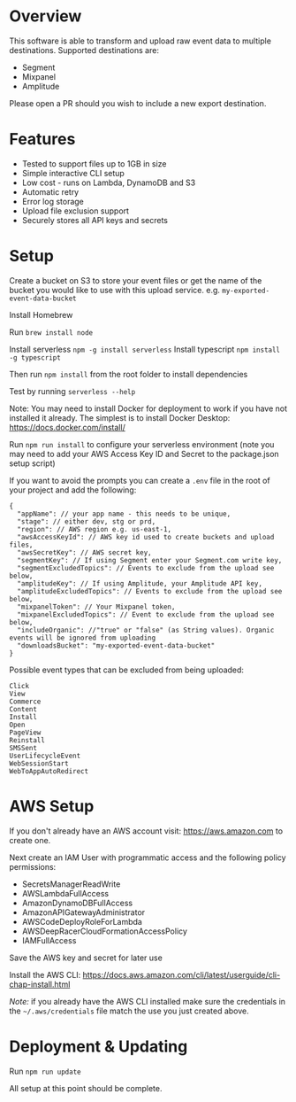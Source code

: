 
# Overview

This software is able to transform and upload raw event data to multiple destinations. Supported destinations are:
  - Segment
  - Mixpanel
  - Amplitude

Please open a PR should you wish to include a new export destination.

# Features
  - Tested to support files up to 1GB in size
  - Simple interactive CLI setup
  - Low cost - runs on Lambda, DynamoDB and S3
  - Automatic retry
  - Error log storage
  - Upload file exclusion support
  - Securely stores all API keys and secrets

# Setup

Create a bucket on S3 to store your event files or get the name of the bucket you would like to use with this upload service. e.g. `my-exported-event-data-bucket`

Install Homebrew

Run `brew install node`

Install serverless `npm -g install serverless`
Install typescript `npm install -g typescript`

Then run `npm install` from the root folder to install dependencies

Test by running `serverless --help`

Note: You may need to install Docker for deployment to work if you have not installed it already. The simplest is to install Docker Desktop: https://docs.docker.com/install/

Run `npm run install` to configure your serverless environment (note you may need to add your AWS Access Key ID and Secret to the package.json setup script)

If you want to avoid the prompts you can create a `.env` file in the root of your project and add the following:

```
{
  "appName": // your app name - this needs to be unique,
  "stage": // either dev, stg or prd,
  "region": // AWS region e.g. us-east-1,
  "awsAccessKeyId": // AWS key id used to create buckets and upload files,
  "awsSecretKey": // AWS secret key,
  "segmentKey": // If using Segment enter your Segment.com write key,
  "segmentExcludedTopics": // Events to exclude from the upload see below,
  "amplitudeKey": // If using Amplitude, your Amplitude API key,
  "amplitudeExcludedTopics": // Events to exclude from the upload see below,
  "mixpanelToken": // Your Mixpanel token,
  "mixpanelExcludedTopics": // Event to exclude from the upload see below,
  "includeOrganic": //"true" or "false" (as String values). Organic events will be ignored from uploading
  "downloadsBucket": "my-exported-event-data-bucket"
}
```

Possible event types that can be excluded from being uploaded:   
```
Click
View
Commerce
Content
Install
Open
PageView
Reinstall
SMSSent
UserLifecycleEvent
WebSessionStart
WebToAppAutoRedirect
```

# AWS Setup

If you don't already have an AWS account visit: https://aws.amazon.com to create one.

Next create an IAM User with programmatic access and the following policy permissions:

- SecretsManagerReadWrite
- AWSLambdaFullAccess
- AmazonDynamoDBFullAccess
- AmazonAPIGatewayAdministrator
- AWSCodeDeployRoleForLambda
- AWSDeepRacerCloudFormationAccessPolicy
- IAMFullAccess

Save the AWS key and secret for later use

Install the AWS CLI: https://docs.aws.amazon.com/cli/latest/userguide/cli-chap-install.html

*Note:* if you already have the AWS CLI installed make sure the credentials in the `~/.aws/credentials` file match the use you just created above.

# Deployment & Updating

Run `npm run update`

All setup at this point should be complete.